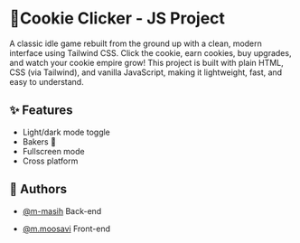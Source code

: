 
# 🍪Cookie Clicker - JS Project

A classic idle game rebuilt from the ground up with a clean, modern interface using Tailwind CSS. Click the cookie, earn cookies, buy upgrades, and watch your cookie empire grow! This project is built with plain HTML, CSS (via Tailwind), and vanilla JavaScript, making it lightweight, fast, and easy to understand.


## ✨ Features

- Light/dark mode toggle
- Bakers 🥖
- Fullscreen mode
- Cross platform


## 👤 Authors
- [@m-masih](https://github.com/m-masih) Back-end

- [@m.moosavi](https://github.com/Moosavim693) Front-end





